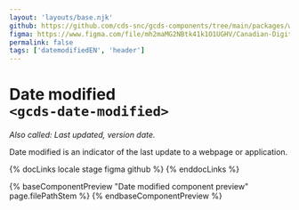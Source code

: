 ```yaml
---
layout: 'layouts/base.njk'
github: https://github.com/cds-snc/gcds-components/tree/main/packages/web/src/components/gcds-date-modified
figma: https://www.figma.com/file/mh2maMG2NBtk41k1O1UGHV/Canadian-Digital-Service%E2%80%A8---GC-Design-System?type=design&node-id=3471-9955&mode=design&t=jWaKo2Kq95VjrCgT-0
permalink: false
tags: ['datemodifiedEN', 'header']
---
```


# Date modified <br>`<gcds-date-modified>`

_Also called: Last updated, version date._

Date modified is an indicator of the last update to a webpage or application.

{% docLinks locale stage figma github %}
{% enddocLinks %}

{% baseComponentPreview "Date modified component preview" page.filePathStem %}
{% endbaseComponentPreview %}
